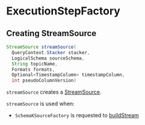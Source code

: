 # ExecutionStepFactory

## <span id="streamSource"> Creating StreamSource

```java
StreamSource streamSource(
  QueryContext.Stacker stacker,
  LogicalSchema sourceSchema,
  String topicName,
  Formats formats,
  Optional<TimestampColumn> timestampColumn,
  int pseudoColumnVersion)
```

`streamSource` creates a [StreamSource](StreamSource.md).

`streamSource` is used when:

* `SchemaKSourceFactory` is requested to [buildStream](SchemaKSourceFactory.md#buildStream)

